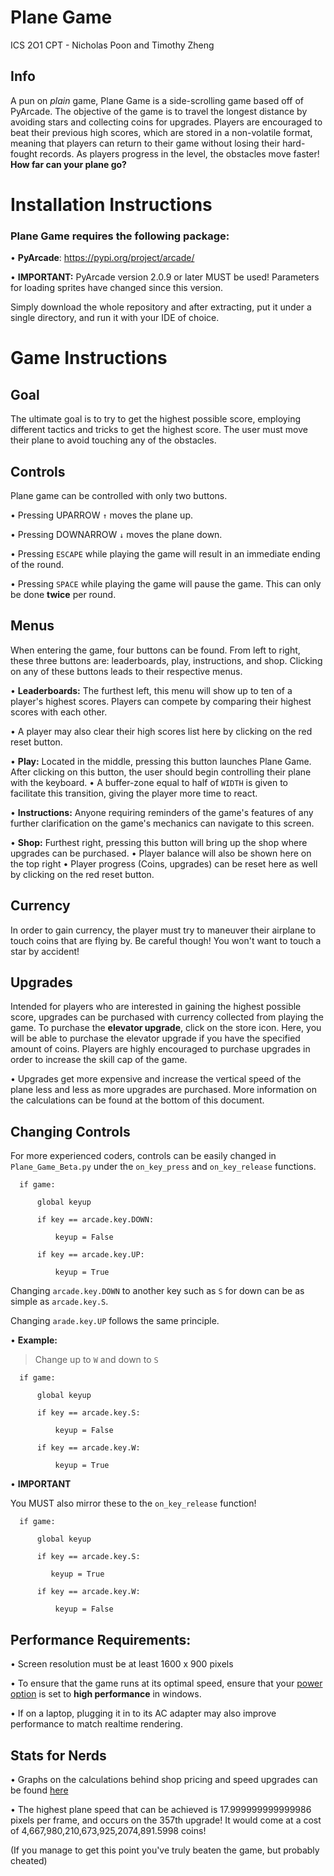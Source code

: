 # Plane Game
ICS 2O1 CPT - Nicholas Poon and Timothy Zheng

## Info

  A pun on *plain* game, Plane Game is a side-scrolling game based off of PyArcade. The objective of the game is to travel the longest distance by avoiding stars and collecting coins for upgrades. Players are encouraged to beat their previous high scores, which are stored in a non-volatile format, meaning that players can return to their game without losing their hard-fought records. As players progress in the level, the obstacles move faster! **How far can your plane go?** 

# Installation Instructions

### Plane Game requires the following package:

• **PyArcade**: https://pypi.org/project/arcade/ 

• **IMPORTANT:** PyArcade version 2.0.9 or later MUST be used! Parameters for loading sprites have changed since this version.


Simply download the whole repository and after extracting, put it under a single directory, and run it with your IDE of choice.


# Game Instructions

## Goal
  The ultimate goal is to try to get the highest possible score, employing different tactics and tricks to get the highest score. The user must move their plane to avoid touching any of the obstacles.
  
## Controls
Plane game can be controlled with only two buttons.

• Pressing UPARROW `↑` moves the plane up.

• Pressing DOWNARROW `↓` moves the plane down.

• Pressing `ESCAPE` while playing the game will result in an immediate ending of the round.

• Pressing `SPACE` while playing the game will pause the game. This can only be done **twice** per round.

## Menus
When entering the game, four buttons can be found. From left to right, these three buttons are: leaderboards, play, instructions, and shop.
Clicking on any of these buttons leads to their respective menus. 

• **Leaderboards:** The furthest left, this menu will show up to ten of a player's highest scores. Players can compete by comparing their highest scores with each other.

  • A player may also clear their high scores list here by clicking on the red reset button.
  
• **Play:** Located in the middle, pressing this button launches Plane Game. After clicking on this button, the user should begin controlling their plane with the keyboard. 
  • A buffer-zone equal to half of `WIDTH` is given to facilitate this transition, giving the player more time to react. 
  
• **Instructions:** Anyone requiring reminders of the game's features of any further clarification on the game's mechanics can navigate to this screen.

• **Shop:** Furthest right, pressing this button will bring up the shop where upgrades can be purchased.
  • Player balance will also be shown here on the top right
  • Player progress (Coins, upgrades) can be reset here as well by clicking on the red reset button.
  
## Currency
In order to gain currency, the player must try to maneuver their airplane to touch coins that are flying by. Be careful though! You won't want to touch a star by accident!

## Upgrades
Intended for players who are interested in gaining the highest possible score, upgrades can be purchased with currency collected from playing the game. To purchase the **elevator upgrade**, click on the store icon. Here, you will be able to purchase the elevator upgrade if you have the specified amount of coins. Players are highly encouraged to purchase upgrades in order to increase the skill cap of the game.

• Upgrades get more expensive and increase the vertical speed of the plane less and less as more upgrades are purchased. More information on the calculations can be found at the bottom of this document.


## Changing Controls
For more experienced coders, controls can be easily changed in `Plane_Game_Beta.py` under the `on_key_press` and `on_key_release` functions.



      if game:
    
          global keyup
        
          if key == arcade.key.DOWN:
        
              keyup = False
            
          if key == arcade.key.UP:
        
              keyup = True
            


Changing `arcade.key.DOWN` to another key such as `S` for down can be as simple as `arcade.key.S`.

Changing `arade.key.UP` follows the same principle.

• **Example:** 

   > Change up to `W` and down to `S` 
   




      if game:
    
          global keyup
        
          if key == arcade.key.S:
        
              keyup = False
            
          if key == arcade.key.W:
        
              keyup = True
            


• **IMPORTANT** 

You MUST also mirror these to the `on_key_release` function!





      if game:
    
          global keyup
        
          if key == arcade.key.S:
        
             keyup = True
            
          if key == arcade.key.W:
        
              keyup = False
            
## Performance Requirements:


• Screen resolution must be at least 1600 x 900 pixels

• To ensure that the game runs at its optimal speed, ensure that your [power option](https://gyazo.com/01f2a91c68cab85950ac2ff14a191591) is set to **high performance** in windows.

• If on a laptop, plugging it in to its AC adapter may also improve performance to match realtime rendering.

## Stats for Nerds

• Graphs on the calculations behind shop pricing and speed upgrades can be found [here](https://www.desmos.com/calculator/xjoczpbfcc)

• The highest plane speed that can be achieved is 17.999999999999986 pixels per frame, and occurs on the 357th upgrade! 
It would come at a cost of 4,667,980,210,673,925,2074,891.5998 coins!

(If you manage to get this point you've truly beaten the game, but probably cheated)




